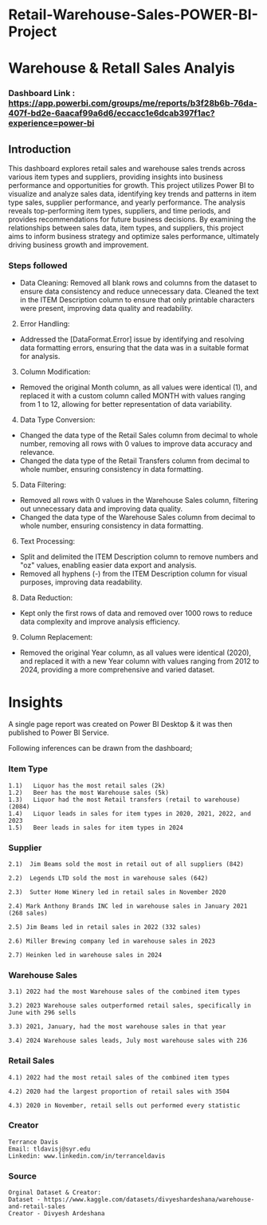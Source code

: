 # Retail-Warehouse-Sales-POWER-BI-Project

# Warehouse & RetaIl Sales Analyis

### Dashboard Link : https://app.powerbi.com/groups/me/reports/b3f28b6b-76da-407f-bd2e-6aacaf99a6d6/eccacc1e6dcab397f1ac?experience=power-bi

## Introduction

This dashboard explores retail sales and warehouse sales trends across various item types and suppliers, providing insights into business performance and opportunities for growth. This project utilizes Power BI to visualize and analyze sales data, identifying key trends and patterns in item type sales, supplier performance, and yearly performance. The analysis reveals top-performing item types, suppliers, and time periods, and provides recommendations for future business decisions. By examining the relationships between sales data, item types, and suppliers, this project aims to inform business strategy and optimize sales performance, ultimately driving business growth and improvement.


### Steps followed 

- Data Cleaning:
Removed all blank rows and columns from the dataset to ensure data consistency and reduce unnecessary data.
Cleaned the text in the ITEM Description column to ensure that only printable characters were present, improving data quality and readability.

2. Error Handling:
* Addressed the [DataFormat.Error] issue by identifying and resolving data formatting errors, ensuring that the data was in a suitable format for analysis.
3. Column Modification:
* Removed the original Month column, as all values were identical (1), and replaced it with a custom column called MONTH with values ranging from 1 to 12, allowing for better representation of data variability.
4. Data Type Conversion:
* Changed the data type of the Retail Sales column from decimal to whole number, removing all rows with 0 values to improve data accuracy and relevance.
* Changed the data type of the Retail Transfers column from decimal to whole number, ensuring consistency in data formatting.
5. Data Filtering:
* Removed all rows with 0 values in the Warehouse Sales column, filtering out unnecessary data and improving data quality.
* Changed the data type of the Warehouse Sales column from decimal to whole number, ensuring consistency in data formatting.
6. Text Processing:
* Split and delimited the ITEM Description column to remove numbers and "oz" values, enabling easier data export and analysis.
* Removed all hyphens (-) from the ITEM Description column for visual purposes, improving data readability.
8. Data Reduction:
* Kept only the first rows of data and removed over 1000 rows to reduce data complexity and improve analysis efficiency.
9. Column Replacement:
* Removed the original Year column, as all values were identical (2020), and replaced it with a new Year column with values ranging from 2012 to 2024, providing a more comprehensive and varied dataset.

 

# Insights

A single page report was created on Power BI Desktop & it was then published to Power BI Service.

Following inferences can be drawn from the dashboard;

 

### Item Type
    1.1)   Liquor has the most retail sales (2k)
    1.2)   Beer has the most Warehouse sales (5k)
    1.3)   Liquor had the most Retail transfers (retail to warehouse) (2084)
    1.4)   Liquor leads in sales for item types in 2020, 2021, 2022, and 2023
    1.5)   Beer leads in sales for item types in 2024
 

 
 ### Supplier
 
    2.1)  Jim Beams sold the most in retail out of all suppliers (842)
 
    2.2)  Legends LTD sold the most in warehouse sales (642)
 
    2.3)  Sutter Home Winery led in retail sales in November 2020
 
    2.4) Mark Anthony Brands INC led in warehouse sales in January 2021 (268 sales)
 
    2.5) Jim Beams led in retail sales in 2022 (332 sales)
    
    2.6) Miller Brewing company led in warehouse sales in 2023

    2.7) Heinken led in warehouse sales in 2024


### Warehouse Sales

    3.1) 2022 had the most Warehouse sales of the combined item types

    3.2) 2023 Warehouse sales outperformed retail sales, specifically in June with 296 sells
       
    3.3) 2021, January, had the most warehouse sales in that year

    3.4) 2024 Warehouse sales leads, July most warehouse sales with 236
    

### Retail Sales

    4.1) 2022 had the most retail sales of the combined item types

    4.2) 2020 had the largest proportion of retail sales with 3504

    4.3) 2020 in November, retail sells out performed every statistic

### Creator
    Terrance Davis
    Email: tldavisj@syr.edu
    Linkedin: www.linkedin.com/in/terranceldavis
 
    
### Source
    Orginal Dataset & Creator: 
    Dataset - https://www.kaggle.com/datasets/divyeshardeshana/warehouse-and-retail-sales
    Creator - Divyesh Ardeshana
 
